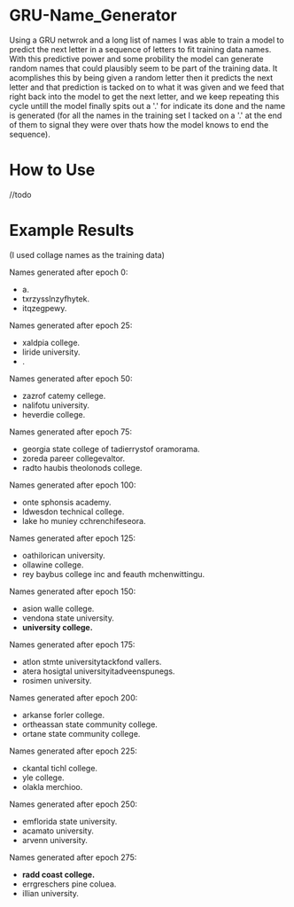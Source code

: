 # GRU-Name_Generator


Using a GRU netwrok and a long list of names I was able to train a model to predict the next letter in a sequence of letters to fit training data names. With this predictive power and some probility the model can generate random names that could plausibly seem to be part of the training data. It acomplishes this by being given a random letter then it predicts the next letter and that prediction is tacked on to what it was given and we feed that right back into the model to get the next letter, and we keep repeating this cycle untill the model finally spits out a '.' for indicate its done and the name is generated (for all the names in the training set I tacked on a '.' at the end of them to signal they were over thats how the model knows to end the sequence).


# How to Use

//todo

# Example Results
(I used collage names as the training data)

Names generated after epoch 0:
  *  a.
  * txrzysslnzyfhytek.
  * itqzegpewy.

Names generated after epoch 25:
  * xaldpia college.
  * liride university.
  * .

Names generated after epoch 50:
  * zazrof catemy cellege.
  * nalifotu university.
  * heverdie college.

Names generated after epoch 75:
  * georgia state college of tadierrystof oramorama.
  * zoreda pareer collegevaltor.
  * radto haubis theolonods college.

Names generated after epoch 100:
  * onte sphonsis academy.
  * ldwesdon technical college.
  * lake ho muniey cchrenchifeseora.

Names generated after epoch 125:
  * oathilorican university.
  * ollawine college.
  * rey baybus college inc and feauth mchenwittingu.

Names generated after epoch 150:
  * asion walle college.
  * vendona state university.
  * **university college.**

Names generated after epoch 175:
  * atlon stmte universitytackfond vallers.
  * atera hosigtal universityitadveenspunegs.
  * rosimen university.

Names generated after epoch 200:
  * arkanse forler college.
  * ortheassan state community college.
  * ortane state community college.

Names generated after epoch 225:
  * ckantal tichl college.
  * yle college.
  * olakla merchioo.

Names generated after epoch 250:
  * emflorida state university.
  * acamato university.
  * arvenn university.

Names generated after epoch 275:
  * **radd coast college.**
  * errgreschers pine coluea.
  * illian university.
